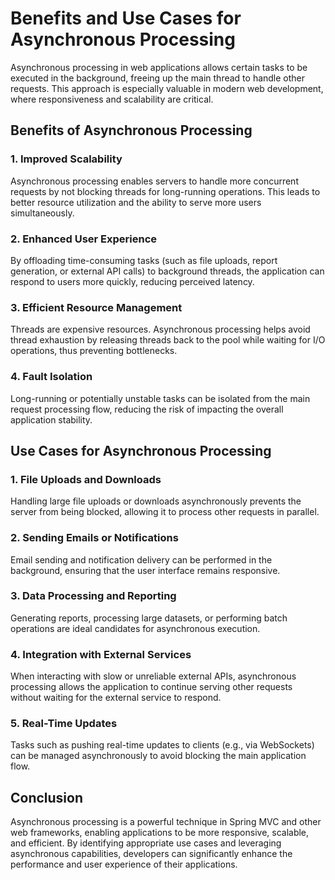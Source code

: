# Benefits and Use Cases for Asynchronous Processing

Asynchronous processing in web applications allows certain tasks to be executed in the background, freeing up the main thread to handle other requests. This approach is especially valuable in modern web development, where responsiveness and scalability are critical.

## Benefits of Asynchronous Processing

### 1. Improved Scalability

Asynchronous processing enables servers to handle more concurrent requests by not blocking threads for long-running operations. This leads to better resource utilization and the ability to serve more users simultaneously.

### 2. Enhanced User Experience

By offloading time-consuming tasks (such as file uploads, report generation, or external API calls) to background threads, the application can respond to users more quickly, reducing perceived latency.

### 3. Efficient Resource Management

Threads are expensive resources. Asynchronous processing helps avoid thread exhaustion by releasing threads back to the pool while waiting for I/O operations, thus preventing bottlenecks.

### 4. Fault Isolation

Long-running or potentially unstable tasks can be isolated from the main request processing flow, reducing the risk of impacting the overall application stability.

## Use Cases for Asynchronous Processing

### 1. File Uploads and Downloads

Handling large file uploads or downloads asynchronously prevents the server from being blocked, allowing it to process other requests in parallel.

### 2. Sending Emails or Notifications

Email sending and notification delivery can be performed in the background, ensuring that the user interface remains responsive.

### 3. Data Processing and Reporting

Generating reports, processing large datasets, or performing batch operations are ideal candidates for asynchronous execution.

### 4. Integration with External Services

When interacting with slow or unreliable external APIs, asynchronous processing allows the application to continue serving other requests without waiting for the external service to respond.

### 5. Real-Time Updates

Tasks such as pushing real-time updates to clients (e.g., via WebSockets) can be managed asynchronously to avoid blocking the main application flow.

## Conclusion

Asynchronous processing is a powerful technique in Spring MVC and other web frameworks, enabling applications to be more responsive, scalable, and efficient. By identifying appropriate use cases and leveraging asynchronous capabilities, developers can significantly enhance the performance and user experience of their applications.

